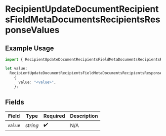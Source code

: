 # RecipientUpdateDocumentRecipientsFieldMetaDocumentsRecipientsResponseValues

## Example Usage

```typescript
import { RecipientUpdateDocumentRecipientsFieldMetaDocumentsRecipientsResponseValues } from "@documenso/sdk-typescript/models/operations";

let value:
  RecipientUpdateDocumentRecipientsFieldMetaDocumentsRecipientsResponseValues =
    {
      value: "<value>",
    };
```

## Fields

| Field              | Type               | Required           | Description        |
| ------------------ | ------------------ | ------------------ | ------------------ |
| `value`            | *string*           | :heavy_check_mark: | N/A                |